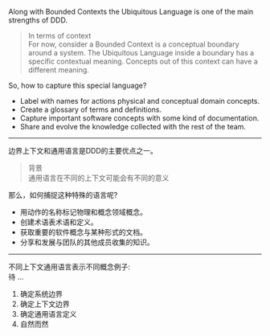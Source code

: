 Along with Bounded Contexts the Ubiquitous Language is one of the main strengths of DDD.
>In terms of context  >	For now, consider a Bounded Context is a conceptual boundary around a system.The Ubiquitous Language inside a boundary has a specific contextual meaning. Conceptsout of this context can have a different meaning.
So, how to capture this special language?
* Label with names for actions physical and conceptual domain concepts.* Create a glossary of terms and definitions.* Capture important software concepts with some kind of documentation.* Share and evolve the knowledge collected with the rest of the team.

---

边界上下文和通用语言是DDD的主要优点之一。
> 背景  
> 通用语言在不同的上下文可能会有不同的意义

那么，如何捕捉这种特殊的语言呢?

* 用动作的名称标记物理和概念领域概念。
* 创建术语表术语和定义。
* 获取重要的软件概念与某种形式的文档。
* 分享和发展与团队的其他成员收集的知识。


---

不同上下文通用语言表示不同概念例子:  
待 ...  


1. 确定系统边界
2. 确定上下文边界
3. 确定通用语言定义
4. 自然而然
